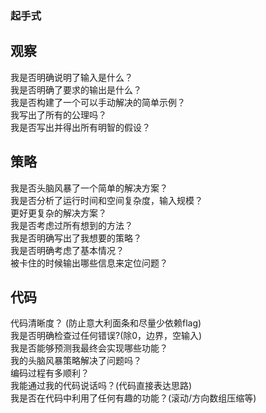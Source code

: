 ### 起手式

## 观察
我是否明确说明了输入是什么？  
我是否明确了要求的输出是什么？  
我是否构建了一个可以手动解决的简单示例？  
我写出了所有的公理吗？  
我是否写出并得出所有明智的假设？  

## 策略

我是否头脑风暴了一个简单的解决方案？  
我是否分析了运行时间和空间复杂度，输入规模？  
更好更复杂的解决方案？  
我是否考虑过所有想到的方法？  
我是否明确写出了我想要的策略？  
我是否明确考虑了基本情况？  
被卡住的时候输出哪些信息来定位问题？  

## 代码
代码清晰度？ (防止意大利面条和尽量少依赖flag)  
我是否明确检查过任何错误?(除0，边界，空输入)  
我是否能够预测我最终会实现哪些功能？  
我的头脑风暴策略解决了问题吗？  
编码过程有多顺利？  
我能通过我的代码说话吗？(代码直接表达思路)  
我是否在代码中利用了任何有趣的功能？(滚动/方向数组压缩等)  
